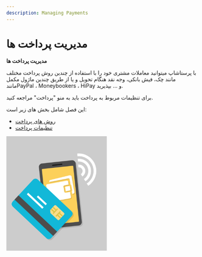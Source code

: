 ```yaml
---
description: Managing Payments
---
```


# مدیریت پرداخت ها

**مدیریت پرداخت ها**

با پرستاشاپ میتوانید معاملات مشتری خود را با استفاده از چندین روش پرداخت مختلف مانند چک، فیش بانکی، وجه نقد هنگام تحویل و یا از طریق چندین ماژول مکمل مانندPayPal ، Moneybookers ، HiPay و ... بپذیرید.

برای تنظیمات مربوط به پرداخت باید به منو "پرداخت" مراجعه کنید.

این فصل شامل بخش های زیر است:

* [روش های پرداخت](mailto:@)
* [تنظیمات پرداخت](mailto:%23@)

![](<../../../.gitbook/assets/0 (41).png>)
